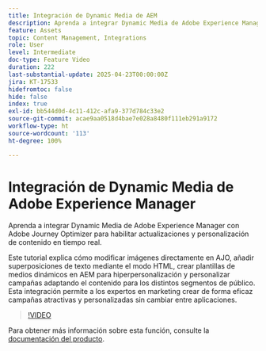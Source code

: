 ```yaml
---
title: Integración de Dynamic Media de AEM
description: Aprenda a integrar Dynamic Media de Adobe Experience Manager (AEM) con Adobe Journey Optimizer (AJO) para habilitar actualizaciones y personalización de contenido en tiempo real.
feature: Assets
topic: Content Management, Integrations
role: User
level: Intermediate
doc-type: Feature Video
duration: 222
last-substantial-update: 2025-04-23T00:00:00Z
jira: KT-17533
hidefromtoc: false
hide: false
index: true
exl-id: bb544d0d-4c11-412c-afa9-377d784c33e2
source-git-commit: acae9aa0518d4bae7e028a8480f111eb291a9172
workflow-type: ht
source-wordcount: '113'
ht-degree: 100%

---
```


# Integración de Dynamic Media de Adobe Experience Manager

Aprenda a integrar Dynamic Media de Adobe Experience Manager con Adobe Journey Optimizer para habilitar actualizaciones y personalización de contenido en tiempo real.

Este tutorial explica cómo modificar imágenes directamente en AJO, añadir superposiciones de texto mediante el modo HTML, crear plantillas de medios dinámicos en AEM para hiperpersonalización y personalizar campañas adaptando el contenido para los distintos segmentos de público. Esta integración permite a los expertos en marketing crear de forma eficaz campañas atractivas y personalizadas sin cambiar entre aplicaciones.

>[!VIDEO](https://video.tv.adobe.com/v/3457695/?learn=on&enablevpops)

Para obtener más información sobre esta función, consulte la [documentación del producto](https://experienceleague.adobe.com/es/docs/journey-optimizer/using/content-management/combine/aem-dynamic).
